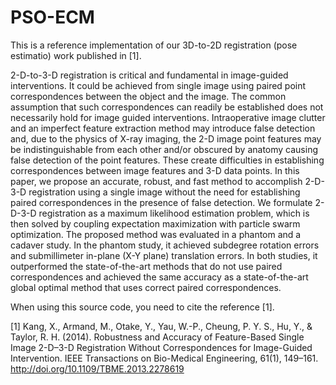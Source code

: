 # PSO-ECM

This is a reference implementation of our 3D-to-2D registration (pose estimatio) work published in [1].

2-D-to-3-D registration is critical and fundamental in image-guided interventions. It could be achieved from single image using paired point correspondences between the object and the image. The common assumption that such correspondences can readily be established does not necessarily hold for image guided interventions. Intraoperative image clutter and an imperfect feature extraction method may introduce false detection and, due to the physics of X-ray imaging, the 2-D image point features may be indistinguishable from each other and/or obscured by anatomy causing false detection of the point features. These create difficulties in establishing correspondences between image features and 3-D data points. In this paper, we propose an accurate, robust, and fast method to accomplish 2-D-3-D registration using a single image without the need for establishing paired correspondences in the presence of false detection. We formulate 2-D-3-D registration as a maximum likelihood estimation problem, which is then solved by coupling expectation maximization with particle swarm optimization. The proposed method was evaluated in a phantom and a cadaver study. In the phantom study, it achieved subdegree rotation errors and submillimeter in-plane (X-Y plane) translation errors. In both studies, it outperformed the state-of-the-art methods that do not use paired correspondences and achieved the same accuracy as a state-of-the-art global optimal method that uses correct paired correspondences.

When using this source code, you need to cite the reference [1].

[1] Kang, X., Armand, M., Otake, Y., Yau, W.-P., Cheung, P. Y. S., Hu, Y., & Taylor, R. H. (2014). Robustness and Accuracy of Feature-Based Single Image 2-D–3-D Registration Without Correspondences for Image-Guided Intervention. IEEE Transactions on Bio-Medical Engineering, 61(1), 149–161. http://doi.org/10.1109/TBME.2013.2278619